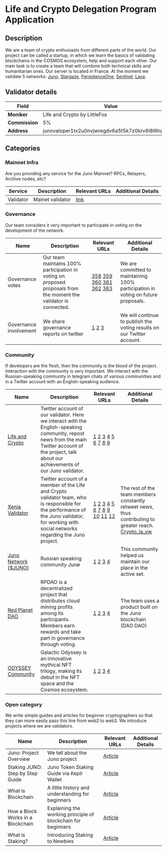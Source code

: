 # Life and Crypto Delegation Program Application

## Description

We are a team of crypto enthusiasts from different parts of the world.
Our project can be called a startup, in which we learn the basics of validating blockchains in the COSMOS ecosystem, help and support each other.
Our main task is to create a team that will combine both technical skills and humanitarian ones.
Our server is located in France. At the moment we validate 5 networks: [Juno](https://ping.pub/juno/staking/junovaloper1tx2u0nvjwregdv6a5t5k7z0krv6l8l6hgq4z85), [Stargaze](https://www.mintscan.io/stargaze/validators/starsvaloper1ghrj4utqa849kxfkcau4mwt8s0txgrt99ddgyz?sector=power-events), [PersistenceOne](https://www.mintscan.io/persistence/validators/persistencevaloper1arxtft7kw32y94ae5h794mn6wtsp3supm5a2j3), [Sentinel](https://www.mintscan.io/sentinel/validators/sentvaloper1lrtqpguzx3l674nt05mcnln2yxd2raphxdfkvw), [Lava](https://ping.pub/lava/staking/lava@valoper1w4yyt0r9xc9y8x548jmfj83mztwpn8ngk04tsu).

## Validator details

| Field          | Value                   |
| -------------- | ----------------------- |
| **Moniker**    | Life and Crypto by LittleFox            |
| **Commission** | 5% |
| **Address**    | junovaloper1tx2u0nvjwregdv6a5t5k7z0krv6l8l6hgq4z85        |

## Categories 

### Mainnet Infra

Are you providing any service for the Juno Mainnet? RPCs, Relayers, Archive nodes, etc?

| Service       | Description                                      | Relevant URLs                  | Additional Details            |
| ------------- | ------------------------------------------------ | ------------------------------ | ----------------------------- |
| Validator     | Mainet validator                                 |  [link](https://ping.pub/juno/staking/junovaloper1tx2u0nvjwregdv6a5t5k7z0krv6l8l6hgq4z85)                              |                               |


### Governance

Our team considers it very important to participate in voting on the development of the network.

| Name                   | Description                                                                             | Relevant URLs | Additional Details |
| ---------------------- | --------------------------------------------------------------------------------------- | ------------- | ------------------ |
| Governance votes       | Our team maintains 100% participation in voting on proposed proposals from the moment the validator is connected.                                             | [358](https://explorer.chainroot.io/juno/transactions/CB9EF405CD6D5DDB544E6541411866997A63CA9BBE5F6E2AD22C24CC044312EF) [359](https://explorer.chainroot.io/juno/transactions/06F1FDC6426CDDDA96F3A58464FC099AE00E4C5BB360C75F30E43CBE4FCE0C5A) [360](https://explorer.chainroot.io/juno/transactions/2A44AD21B5E6DA8A3301D07521E654FF207FAC7D88E47E94B01A0773600C525E) [361](https://explorer.chainroot.io/juno/transactions/692B369273C98BBD51B54A6BE12E3A54ABFD00ADBBB5A75E9FE5A91B6A6C4EB8) [362](https://explorer.chainroot.io/juno/transactions/F500204F54F1F33C80996F9A713B32ACFBB258C296BB19221E9E31967852E570) [363](https://explorer.chainroot.io/juno/transactions/E6F8B10D231A35A2B9CBAB219B69B14507AF47F0EAA563ECF231415F98EE4009) | We are committed to maintaining 100% participation in voting on future proposals.                   |
| Governance involvement | We share governance reports on twitter | [1](https://x.com/lifeandcrypto_/status/1891434633629147170) [2](https://x.com/lifeandcrypto_/status/1908288633335144532) [3](https://x.com/lifeandcrypto_/status/1910086347186151899) | We will continue to publish the voting results on our Twitter account.|

### Community

If developers are the flesh, then the community is the blood of the project.
Interaction with the community is very important.
We interact with the Russian-speaking community in telegram chats of various communities and in a Twitter account with an English-speaking audience.

| Name        | Description | Relevant URLs | Additional Details |
| ----------- | ----------- | ------------- | ------------------ |
| [Life and Crypto](https://x.com/lifeandcrypto_) | Twitter account of our validator. Here we interact with the English-speaking community, repost news from the main Twitter account of the project, talk about our achievements of our Juno validator. | [1](https://x.com/lifeandcrypto_/status/1872947455232528891) [2](https://x.com/lifeandcrypto_/status/1909260345358598486) [3](https://x.com/lifeandcrypto_/status/1910325360647864389) [4](https://x.com/lifeandcrypto_/status/1910336933764489568) [5](https://x.com/lifeandcrypto_/status/1910812607998468147) [6](https://x.com/lifeandcrypto_/status/1911429885588894117) [7](https://x.com/lifeandcrypto_/status/1912065543126811099) [8](https://x.com/lifeandcrypto_/status/1912070867242066322) [9](https://x.com/lifeandcrypto_/status/1912401276089905214)| |  
| [Xenia Validator](https://x.com/Ksenia9753) | Twitter account of a member of the Life and Crypto validator team, who is responsible for the performance of the Juno validator, for working with social networks regarding the Juno project. | [1](https://x.com/Ksenia9753/status/1906288847362596956?t=UVPWKYqI7xZYh9r0d_c3Qg&s=19) [2](https://x.com/Ksenia9753/status/1909885042395852809?t=sSZk7X1QfBa1FEa-9ongtg&s=19) [3](https://x.com/Ksenia9753/status/1910087649206870094?t=Py5_6TrdABQwHHj6qw0TvA&s=19) [4](https://x.com/Ksenia9753/status/1910561473178255456?t=9QaS0FzFqhiq8SEK9IsUAA&s=19) [5](https://x.com/Ksenia9753/status/1910808828276363323?t=-CDgaoAzeF_URrG5OiG8wQ&s=19) [6](https://x.com/Ksenia9753/status/1910815520066056354?t=3q4Lf99XGh6kFBRZTSjMCg&s=19) [7](https://x.com/Ksenia9753/status/1911422720459395319?t=huRG-PxFvo6SPwgB_BHOzA&s=19) [8](https://x.com/Ksenia9753/status/1911889072701767848?t=I5T2LlRLNWyHq03p6-2REQ&s=19) [9](https://x.com/Ksenia9753/status/1912452443851399204?t=tJ_BJS-8863kgRVAA2iy_A&s=19) [10](https://x.com/Ksenia9753/status/1912580915747864823) [11](https://x.com/Ksenia9753/status/1912604911080206447) [12](https://x.com/Ksenia9753/status/1913199538199749059?t=NT4AN3-SR1-VKNkooPwWoA&s=19)| The rest of the team members constantly retweet news, thus contributing to greater reach. [Crypto_la_vie](https://x.com/Vladimi82174032)  |  
| [Juno Network ($JUNO) ](https://t.me/juno_ru) | Russian speaking community Junø | [1](https://t.me/juno_ru/25261) [2](https://t.me/juno_ru/25297) [3](https://t.me/juno_ru/25310) [4](https://t.me/juno_ru/25383)| This community helped us maintain our place in the active set.|
| [Red Planet DAO](https://t.me/rpdao) | RPDAO is a decentralized project that distributes cloud mining profits among its participants. Members earn rewards and take part in governance through voting. | [1](https://t.me/rpdao/102729) [2](https://t.me/rpdao/105949) [3](https://t.me/rpdao/106096) [4](https://t.me/rpdao/107651) | The team uses a product built on the Juno blockchain (DAO DAO) |
| [ODYSSEY Community](https://t.me/GalacticOdysseyNFT)| Galactic Odyssey is an innovative mythical NFT trilogy, making its debut in the NFT space and the Cosmos ecosystem. | [1](https://t.me/GalacticOdysseyNFT/17707) [2](https://t.me/GalacticOdysseyNFT/17769) [3](https://t.me/GalacticOdysseyNFT/17772) [4](https://t.me/GalacticOdysseyNFT/17806)| |  

### Open category

We write simple guides and articles for beginner cryptographers so that they can more easily pass this line from web2 to web3.
We introduce projects where we are validators.

| Name | Description | Relevant URLs | Additional Details |
| ---- | ----------- | ------------- | ------------------ |
| Juno: Project Overview| We tell about the Juno project | [Article](https://life-and-crypto.gitbook.io/life-and-crypto/life-and-crypto-en/all-about-juno/juno-project-overview) | |
| Staking JUNO: Step by Step Guide| Juno Token Staking Guide via Keplr Wallet| [Article](https://life-and-crypto.gitbook.io/life-and-crypto/life-and-crypto-en/staking-juno-step-by-step-guide) | |
| What is Blockchain| A little history and understanding for beginners | [Article](https://life-and-crypto.gitbook.io/life-and-crypto/life-and-crypto-en/guides-for-beginners/what-is-blockchain)| |
| How a Block Works in a Blockchain| Explaining the working principle of blockchain for beginners | [Article](https://life-and-crypto.gitbook.io/life-and-crypto/life-and-crypto-en/guides-for-beginners/how-a-block-works-in-a-blockchain) | |
| What is Staking? | Introducing Staking to Newbies | [Article](https://life-and-crypto.gitbook.io/life-and-crypto/life-and-crypto-en/guides-for-beginners/what-is-staking)| |



